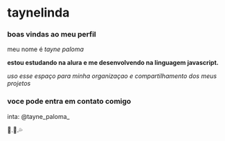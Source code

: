 # taynelinda 

### boas vindas ao meu perfil 

meu nome é *tayne paloma*

**estou estudando na alura e me desenvolvendo na linguagem javascript.**

*uso esse espaço para minha organizaçao e compartilhamento dos meus projetos*

### voce pode entra em contato comigo 

 inta: @tayne_paloma_

 🧿.💙.💦


